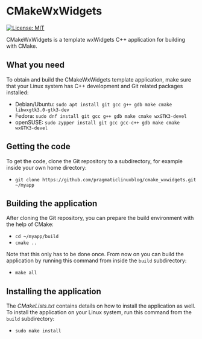 # CMakeWxWidgets
[![License: MIT](https://img.shields.io/badge/License-MIT-yellow.svg)](https://opensource.org/licenses/MIT)

CMakeWxWidgets is a template wxWidgets C++ application for building with CMake.

## What you need

To obtain and build the CMakeWxWidgets template application, make sure that your Linux system has C++ development and Git related packages installed:

* Debian/Ubuntu: `sudo apt install git gcc g++ gdb make cmake libwxgtk3.0-gtk3-dev`
* Fedora: `sudo dnf install git gcc g++ gdb make cmake wxGTK3-devel`
* openSUSE: `sudo zypper install git gcc gcc-c++ gdb make cmake wxGTK3-devel`

## Getting the code

To get the code, clone the Git repository to a subdirectory, for example inside your own home directory:

* `git clone https://github.com/pragmaticlinuxblog/cmake_wxwidgets.git ~/myapp`

## Building the application

After cloning the Git repository, you can prepare the build environment with the help of CMake:

* `cd ~/myapp/build`
* `cmake ..`

Note that this only has to be done once. From now on you can build the application by running this command from inside the `build` subdirectory:

* `make all`

## Installing the application

The *CMakeLists.txt* contains details on how to install the application as well. To install the application on your Linux system, run this command from the `build` subdirectory:

* `sudo make install`

